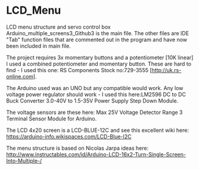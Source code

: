 # LCD_Menu
LCD menu structure and servo control box
Arduino_multiple_screens3_Github3 is the main file.
The other files are IDE "Tab" function files that are commented out in the program and have now been included in main file.

The project requires 3x momentary buttons and a potentiometer [10K linear]
I used a combined potentiometer and momentary button.   These are hard to find - I used this one: RS Components Stock no:729-3555
[http://uk.rs-online.com].

The Arduino used was an UNO but any compatible would work.
Any low voltage power regulator should work - I used this here:LM2596 DC to DC Buck Converter 3.0-40V to 1.5-35V Power Supply Step Down Module.

The voltage sensors are these here: Max 25V Voltage Detector Range 3 Terminal Sensor Module for Arduino.

The LCD 4x20 screen is a LCD-BLUE-12C and see this excellent wiki here: https://arduino-info.wikispaces.com/LCD-Blue-I2C

The menu structure is based on Nicolas Jarpa ideas here: http://www.instructables.com/id/Arduino-LCD-16x2-Turn-Single-Screen-Into-Multiple-/
